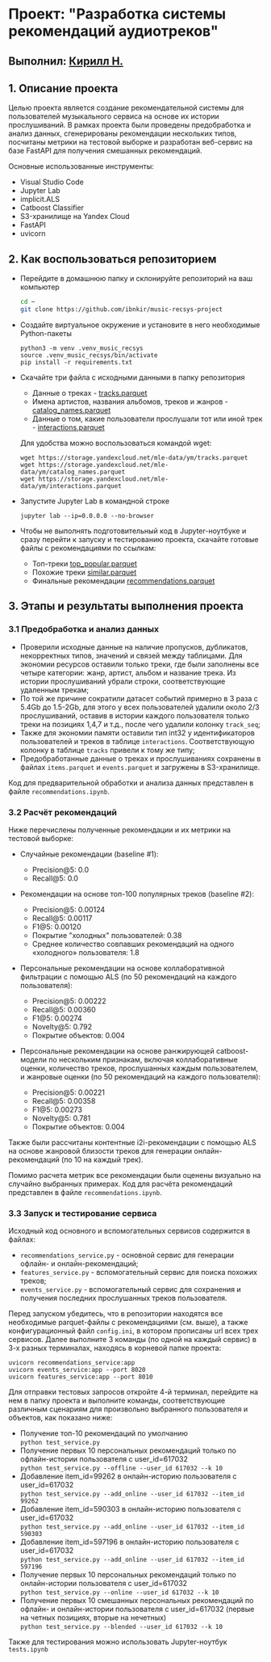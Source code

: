 # Проект: "Разработка системы рекомендаций аудиотреков"
## Выполнил: [Кирилл Н.](mailto:ibnkir@yandex.ru)

## 1. Описание проекта
Целью проекта является создание рекомендательной системы для
пользователей музыкального сервиса на основе их истории прослушиваний.
В рамках проекта были проведены предобработка и анализ данных, 
сгенерированы рекомендации нескольких типов, посчитаны метрики на тестовой выборке и разработан веб-сервис на базе FastAPI для получения смешанных рекомендаций.

Основные использованные инструменты:
- Visual Studio Code
- Jupyter Lab
- implicit.ALS
- Catboost Classifier
- S3-хранилище на Yandex Cloud
- FastAPI
- uvicorn

## 2. Как воспользоваться репозиторием
- Перейдите в домашнюю папку и склонируйте репозиторий на ваш компьютер
   ```bash
   cd ~
   git clone https://github.com/ibnkir/music-recsys-project
   ```

- Создайте виртуальное окружение и установите в него необходимые Python-пакеты
    ```
    python3 -m venv .venv_music_recsys
    source .venv_music_recsys/bin/activate
    pip install -r requirements.txt
    ```

- Скачайте три файла с исходными данными в папку репозитория
    - Данные о треках - [tracks.parquet](https://storage.yandexcloud.net/mle-data/ym/tracks.parquet)
    - Имена артистов, названия альбомов, треков и жанров - [catalog_names.parquet](https://storage.yandexcloud.net/mle-data/ym/catalog_names.parquet)
    - Данные о том, какие пользователи прослушали тот или иной трек - [interactions.parquet](https://storage.yandexcloud.net/mle-data/ym/interactions.parquet)
 
    Для удобства можно воспользоваться командой wget:
    ```
    wget https://storage.yandexcloud.net/mle-data/ym/tracks.parquet
    wget https://storage.yandexcloud.net/mle-data/ym/catalog_names.parquet
    wget https://storage.yandexcloud.net/mle-data/ym/interactions.parquet
    ```

- Запустите Jupyter Lab в командной строке
    ```
    jupyter lab --ip=0.0.0.0 --no-browser
    ```

- Чтобы не выполнять подготовительный код в Jupyter-ноутбуке и сразу перейти к запуску и тестированию проекта, скачайте готовые файлы с рекомендациями по ссылкам:
    - Топ-треки [top_popular.parquet](https://disk.yandex.ru/d/nTcukpqOtQLDsg)
    - Похожие треки [similar.parquet](https://disk.yandex.ru/d/dsXfq-ZLVMmUTQ)
    - Финальные рекомендации [recommendations.parquet](https://disk.yandex.ru/d/9Y__uW1wLRtzuA)

## 3. Этапы и результаты выполнения проекта

### 3.1 Предобработка и анализ данных
- Проверили исходные данные на наличие пропусков, дубликатов, некорректных типов, 
значений и связей между таблицами. Для экономии ресурсов оставили только треки, 
где были заполнены все четыре категории: жанр, артист, альбом и название трека. 
Из истории прослушиваний убрали строки, соответствующие удаленным трекам;
- По той же причине сократили датасет событий примерно в 3 раза с 5.4Gb до 1.5-2Gb, 
для этого у всех пользователей удалили около 2/3 прослушиваний, оставив 
в истории каждого пользователя только треки на позициях 1,4,7 и т.д., 
после чего удалили колонку `track_seq`;
- Также для экономии памяти оставили тип int32 у идентификаторов пользователей и треков в таблице `interactions`. Соответствующую колонку в таблице `tracks` привели к тому же типу;
- Предобработанные данные о треках и прослушиваниях сохранены в файлах `items.parquet` и `events.parquet`
и загружены в S3-хранилище.

Код для предварительной обработки и анализа данных представлен в файле `recommendations.ipynb`.

### 3.2 Расчёт рекомендаций
    
Ниже перечислены полученные рекомендации и их метрики на тестовой выборке:
- Случайные рекомендации (baseline #1):
    - Precision@5: 0.0
    - Recall@5: 0.0

- Рекомендации на основе топ-100 популярных треков (baseline #2):
    - Precision@5: 0.00124
    - Recall@5: 0.00117
    - F1@5: 0.00120
    - Покрытие "холодных" пользователей: 0.38
    - Среднее количество совпавших рекомендаций на одного «холодного» пользователя: 1.8

- Персональные рекомендации на основе коллаборативной фильтрации с помощью ALS 
(по 50 рекомендаций на каждого пользователя):
    - Precision@5: 0.00222
    - Recall@5: 0.00360
    - F1@5: 0.00274
    - Novelty@5: 0.792
    - Покрытие объектов: 0.004

- Персональные рекомендации на основе ранжирующей catboost-модели по нескольким признакам, 
включая коллаборативные оценки, количество треков, прослушанных каждым пользователем, 
и жанровые оценки (по 50 рекомендаций на каждого пользователя):
    - Precision@5: 0.00221
    - Recall@5: 0.00358
    - F1@5: 0.00273
    - Novelty@5: 0.781
    - Покрытие объектов: 0.004
    
Также были рассчитаны контентные i2i-рекомендации с помощью ALS на основе жанровой близости треков для генерации онлайн-рекомендаций (по 10 на каждый трек).

Помимо расчета метрик все рекомендации были оценены визуально на случайно выбранных примерах. Код для расчёта рекомендаций представлен в файле `recommendations.ipynb`.

### 3.3 Запуск и тестирование сервиса
    
Исходный код основного и вспомогательных сервисов содержится в файлах:
- `recommendations_service.py` - основной сервис для генерации офлайн- и онлайн-рекомендаций;
- `features_service.py` - вспомогательный сервис для поиска похожих треков;
- `events_service.py` - вспомогательный сервис для сохранения и получения 
последних прослушанных треков пользователя.

Перед запуском убедитесь, что в репозитории находятся все необходимые parquet-файлы 
с рекомендациями (см. выше), а также конфигурационный файл `config.ini`, в котором
прописаны url всех трех сервисов. 
Далее выполните 3 команды (по одной на каждый сервис) в 3-х разных терминалах, находясь в корневой папке проекта:
```
uvicorn recommendations_service:app
uvicorn events_service:app --port 8020
uvicorn features_service:app --port 8010
```

Для отправки тестовых запросов откройте 4-й терминал, перейдите на нем в папку проекта
и выполните команды, соответствующие различным сценариям для
произвольно выбранного пользователя и объектов, как показано ниже:

- Получение топ-10 рекомендаций по умолчанию<br>
```python test_service.py```
- Получение первых 10 персональных рекомендаций только по офлайн-истории пользователя с user_id=617032<br>
```python test_service.py --offline --user_id 617032 --k 10```
- Добавление item_id=99262 в онлайн-историю пользователя с user_id=617032<br>
```python test_service.py --add_online --user_id 617032 --item_id 99262```
- Добавление item_id=590303 в онлайн-историю пользователя с user_id=617032<br>
```python test_service.py --add_online --user_id 617032 --item_id 590303```
- Добавление item_id=597196 в онлайн-историю пользователя с user_id=617032<br>
```python test_service.py --add_online --user_id 617032 --item_id 597196```
- Получение первых 10 персональных рекомендаций только по онлайн-истории пользователя с user_id=617032<br>
```python test_service.py --online --user_id 617032 --k 10```
- Получение первых 10 смешанных персональных рекомендаций по офлайн- и онлайн-истории пользователя с user_id=617032 (первые на четных позициях, вторые на нечетных)<br>
```python test_service.py --blended --user_id 617032 --k 10```

Также для тестирования можно использовать Jupyter-ноутбук `tests.ipynb`
